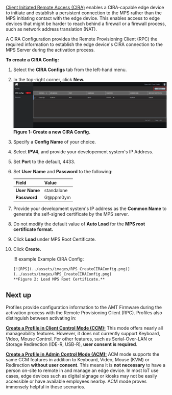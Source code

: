 [Client Initiated Remote Access (CIRA)](../Glossary.md#c) enables a CIRA-capable edge device to initiate and establish a persistent connection to the MPS rather than the MPS initiating contact with the edge device.  This enables access to edge devices that might be harder to reach behind a firewall or a firewall process, such as network address translation (NAT).

A CIRA Configuration provides the Remote Provisioning Client (RPC) the required information to establish the edge device's CIRA connection to the MPS Server during the activation process. 

**To create a CIRA Config:**

1. Select the **CIRA Configs** tab from the left-hand menu.

2. In the top-right corner, click **New.**
    [![RPS](../assets/images/RPS_NewCIRAConfig.png)](../assets/images/RPS_NewCIRAConfig.png)
    **Figure 1: Create a new CIRA Config.**

3. Specify a **Config Name** of your choice.

4. Select **IPV4**, and provide your developement system's IP Address.

5. Set **Port** to the default, 4433.

6. Set **User Name** and **Password** to the following:

    | Field         | Value      |
    | :------------ | :--------- |
    | **User Name** | standalone |
    | **Password**  | G@ppm0ym   |


7. Provide your development system's IP address as the **Common Name** to generate the self-signed certificate by the MPS server.

8. Do not modify the default value of **Auto Load** for the **MPS root certificate format.**

9. Click **Load** under MPS Root Certificate.

10. Click **Create.**
    
    !!! example
        Example CIRA Config:
            
        [![RPS](../assets/images/RPS_CreateCIRAConfig.png)](../assets/images/RPS_CreateCIRAConfig.png)
        **Figure 2: Load MPS Root Certificate.** 

## Next up

Profiles provide configuration information to the AMT Firmware during the activation process with the Remote Provisioning Client (RPC). Profiles also distinguish between activating in: 

**[Create a Profile in Client Control Mode (CCM):](createProfileCCM.md)** This mode offers nearly all manageability features. However, it does not currently support Keyboard, Video, Mouse Control. For other features, such as Serial-Over-LAN or Storage Redirection (IDE-R, USB-R), **user consent is required**.

**[Create a Profile in Admin Control Mode (ACM):](createProfileACM.md)** ACM mode supports the same CCM features in addition to Keyboard, Video, Mouse (KVM) or Redirection **without user consent**. This means it is **not necessary** to have a person on-site to remote in and manage an edge device. In most IoT use cases, edge devices such as digital signage or kiosks may not be easily accessible or have available employees nearby. ACM mode proves immensely helpful in these scenarios.
